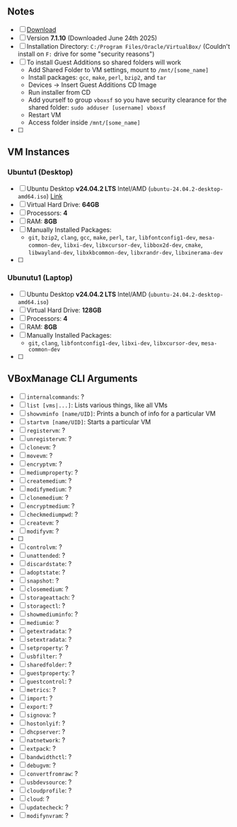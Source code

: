 ## Notes
- [ ] [Download](https://www.virtualbox.org/wiki/Downloads)
- [ ] Version **7.1.10** (Downloaded June 24th 2025)
- [ ] Installation Directory: `C:/Program Files/Oracle/VirtualBox/` (Couldn't install on `F:` drive for some "security reasons")
- [ ] To install Guest Additions so shared folders will work
	- Add Shared Folder to VM settings, mount to `/mnt/[some_name]`
	- Install packages: `gcc`, `make`, `perl`, `bzip2`, and `tar`
	- Devices -> Insert Guest Additions CD Image
	- Run installer from CD
	- Add yourself to group `vboxsf` so you have security clearance for the shared folder: `sudo adduser [username] vboxsf`
	- Restart VM
	- Access folder inside `/mnt/[some_name]`
- [ ] 
## VM Instances
### Ubuntu1 (Desktop)
- [ ] Ubuntu Desktop **v24.04.2 LTS** Intel/AMD (`ubuntu-24.04.2-desktop-amd64.iso`) [Link](https://ubuntu.com/download/desktop/thank-you?version=24.04.2&architecture=amd64&lts=true)
- [ ] Virtual Hard Drive: **64GB**
- [ ] Processors: **4**
- [ ] RAM: **8GB**
- [ ] Manually Installed Packages:
	- `git`, `bzip2`, `clang`, `gcc`, `make`, `perl`, `tar`, `libfontconfig1-dev`, `mesa-common-dev`, `libxi-dev`, `libxcursor-dev`, `libbox2d-dev`, `cmake`, `libwayland-dev`, `libxkbcommon-dev`, `libxrandr-dev`, `libxinerama-dev`
- [ ] 
### Ubunutu1 (Laptop)
- [ ] Ubuntu Desktop **v24.04.2 LTS** Intel/AMD (`ubuntu-24.04.2-desktop-amd64.iso`)
- [ ] Virtual Hard Drive: **128GB**
- [ ] Processors: **4**
- [ ] RAM: **8GB**
- [ ] Manually Installed Packages:
	- `git`, `clang`, `libfontconfig1-dev`, `libxi-dev`, `libxcursor-dev`,  `mesa-common-dev`
- [ ] 
## VBoxManage CLI Arguments
- [ ] `internalcommands`: ?
- [ ] `list [vms|...]`: Lists various things, like all VMs
- [ ] `showvminfo [name/UID]`: Prints a bunch of info for a particular VM
- [ ] `startvm [name/UID]`: Starts a particular VM
- [ ] `registervm`: ?
- [ ] `unregistervm`: ?
- [ ] `clonevm`: ?
- [ ] `movevm`: ?
- [ ] `encryptvm`: ?
- [ ] `mediumproperty`: ?
- [ ] `createmedium`: ?
- [ ] `modifymedium`: ?
- [ ] `clonemedium`: ?
- [ ] `encryptmedium`: ?
- [ ] `checkmediumpwd`: ?
- [ ] `createvm`: ?
- [ ] `modifyvm`: ?
- [ ] 
- [ ] `controlvm`: ?
- [ ] `unattended`: ?
- [ ] `discardstate`: ?
- [ ] `adoptstate`: ?
- [ ] `snapshot`: ?
- [ ] `closemedium`: ?
- [ ] `storageattach`: ?
- [ ] `storagectl`: ?
- [ ] `showmediuminfo`: ?
- [ ] `mediumio`: ?
- [ ] `getextradata`: ?
- [ ] `setextradata`: ?
- [ ] `setproperty`: ?
- [ ] `usbfilter`: ?
- [ ] `sharedfolder`: ?
- [ ] `guestproperty`: ?
- [ ] `guestcontrol`: ?
- [ ] `metrics`: ?
- [ ] `import`: ?
- [ ] `export`: ?
- [ ] `signova`: ?
- [ ] `hostonlyif`: ?
- [ ] `dhcpserver`: ?
- [ ] `natnetwork`: ?
- [ ] `extpack`: ?
- [ ] `bandwidthctl`: ?
- [ ] `debugvm`: ?
- [ ] `convertfromraw`: ?
- [ ] `usbdevsource`: ?
- [ ] `cloudprofile`: ?
- [ ] `cloud`: ?
- [ ] `updatecheck`: ?
- [ ] `modifynvram`: ?